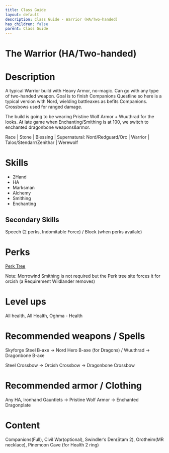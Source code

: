 ```yaml
---
title: Class Guide
layout: default
description: Class Guide - Warrior (HA/Two-handed)
has_children: false
parent: Class Guide
---
```


# The Warrior (HA/Two-handed)

# Description

A typical Warrior build with Heavy Armor, no-magic. Can go with any type of two-handed weapon. Goal is to finish Companions Questline so here is a typical version with Nord, wielding battleaxes as befits Companions. Crossbows used for ranged damage. 

The build is going to be wearing Pristine Wolf Armor + Wuuthrad for the looks. At late game when Enchanting/Smithing is at 100, we switch to enchanted dragonbone weapons&armor.

Race | Stone | Blessing | Supernatural: Nord/Redguard/Orc | Warrior | Talos/Stendarr/Zenithar | Werewolf

# Skills

* 2Hand 
* HA 
* Marksman 
* Alchemy 
* Smithing 
* Enchanting  


## Secondary Skills

Speech (2 perks, Indomitable Force) / Block (when perks availale) 

# Perks

[Perk Tree](https://banananaut.github.io/NannerPlanner/?p=1&b=AgEAAAElJAAAUAUKBQVLCksFBVAKBQVkBQVLEAYNDergAAAAAAAAAA_wAw4AABQ4AAAAAABH6AAFH4HE)

Note: Morrowind Smithing is not required but the Perk tree site forces it for orcish (a Requirement Wildlander removes)

# Level ups

All health, All Health, Oghma - Health

# Recommended weapons / Spells

Skyforge Steel B-axe -> Nord Hero B-axe (for Dragons) / Wuuthrad -> Dragonbone B-axe

Steel Crossbow -> Orcish Crossbow -> Dragonbone Crossbow

# Recommended armor / Clothing

Any HA, Ironhand Gauntlets -> Pristine Wolf Armor -> Enchanted Dragonplate

# Content 

Companions(Full), Civil War(optional), Swindler’s Den(Stam 2), Orotheim(MR necklace), Pinemoon Cave (for Health 2 ring)